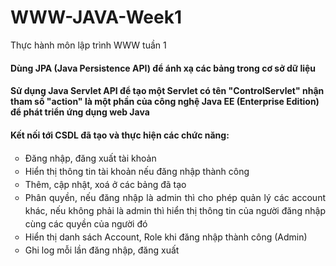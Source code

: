 # WWW-JAVA-Week1
Thực hành môn lập trình WWW tuần 1
    <h4>Dùng JPA (Java Persistence API) để ánh xạ các bảng trong cơ sở dữ liệu</h4>
    <h4>Sử dụng Java Servlet API để tạo một Servlet có tên "ControlServlet" nhận tham số "action" là một phần của công nghệ Java EE (Enterprise Edition) để phát triển ứng dụng web Java</h4>
    <h4>Kết nối tới CSDL đã tạo và thực hiện các chức năng:</h4>
    <ul style="list-style-type:circle; text-align: justify; line-height: 1.5;">
        <li>Đăng nhập, đăng xuất tài khoản</li>
        <li>Hiển thị thông tin tài khoản nếu đăng nhập thành công</li>
        <li>Thêm, cập nhật, xoá ở các bảng đã tạo</li>
        <li>Phân quyền, nếu đăng nhập là admin thì cho phép quản lý các account khác, nếu không phải là admin thì hiển thị thông tin của người đăng nhập cùng các quyền của người đó</li>
        <li>Hiển thị danh sách Account, Role khi đăng nhập thành công (Admin)</li>
        <li>Ghi log mỗi lần đăng nhập, đăng xuất</li>
    </ul>
